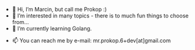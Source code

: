 - 👋 Hi, I’m Marcin, but call me Prokop :)
- 👀 I’m interested in many topics - there is to much fun things to choose from...
- 🌱 I’m currently learning Golang.
<!---
- 💞️ I’m looking to collaborate on ...
--->
- 📫 You can reach me by e-mail: mr.prokop.6+dev[at]gmail.com

<!---
Prokop6/Prokop6 is a ✨ special ✨ repository because its `README.md` (this file) appears on your GitHub profile.
You can click the Preview link to take a look at your changes.
--->
